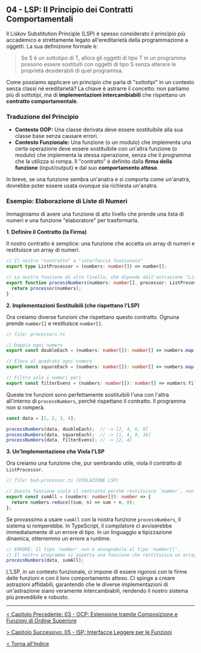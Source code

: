 ## 04 - LSP: Il Principio dei Contratti Comportamentali

Il Liskov Substitution Principle (LSP) è spesso considerato il principio più accademico e strettamente legato all'ereditarietà della programmazione a oggetti. La sua definizione formale è:

> Se S è un sottotipo di T, allora gli oggetti di tipo T in un programma possono essere sostituiti con oggetti di tipo S senza alterare le proprietà desiderabili di quel programma.

Come possiamo applicare un principio che parla di "sottotipi" in un contesto senza classi né ereditarietà? La chiave è astrarre il concetto: non parliamo più di sottotipi, ma di **implementazioni intercambiabili** che rispettano un **contratto comportamentale**.

### Traduzione del Principio

*   **Contesto OOP:** Una classe derivata deve essere sostituibile alla sua classe base senza causare errori.
*   **Contesto Funzionale:** Una funzione (o un modulo) che implementa una certa operazione deve essere sostituibile con un'altra funzione (o modulo) che implementa la stessa operazione, senza che il programma che la utilizza si rompa. Il "contratto" è definito dalla **firma della funzione** (input/output) e dal suo **comportamento atteso**.

In breve, se una funzione sembra un'anatra e si comporta come un'anatra, dovrebbe poter essere usata ovunque sia richiesta un'anatra.

### Esempio: Elaborazione di Liste di Numeri

Immaginiamo di avere una funzione di alto livello che prende una lista di numeri e una funzione "elaboratore" per trasformarla.

**1. Definire il Contratto (la Firma)**

Il nostro contratto è semplice: una funzione che accetta un array di numeri e restituisce un array di numeri.

```typescript
// Il nostro "contratto" o "interfaccia funzionale"
export type ListProcessor = (numbers: number[]) => number[];

// La nostra funzione di alto livello, che dipende dall'astrazione "ListProcessor"
export function processNumbers(numbers: number[], processor: ListProcessor): number[] {
  return processor(numbers);
}
```

**2. Implementazioni Sostituibili (che rispettano l'LSP)**

Ora creiamo diverse funzioni che rispettano questo contratto. Ognuna prende `number[]` e restituisce `number[]`.

```typescript
// file: processors.ts

// Doppia ogni numero
export const doubleEach = (numbers: number[]): number[] => numbers.map(n => n * 2);

// Eleva al quadrato ogni numero
export const squareEach = (numbers: number[]): number[] => numbers.map(n => n * n);

// Filtra solo i numeri pari
export const filterEvens = (numbers: number[]): number[] => numbers.filter(n => n % 2 === 0);
```

Queste tre funzioni sono perfettamente sostituibili l'una con l'altra all'interno di `processNumbers`, perché rispettano il contratto. Il programma non si romperà.

```typescript
const data = [1, 2, 3, 4];

processNumbers(data, doubleEach);  // -> [2, 4, 6, 8]
processNumbers(data, squareEach);  // -> [1, 4, 9, 16]
processNumbers(data, filterEvens); // -> [2, 4]
```

**3. Un'Implementazione che Viola l'LSP**

Ora creiamo una funzione che, pur sembrando utile, viola il contratto di `ListProcessor`.

```typescript
// file: bad-processor.ts (VIOLAZIONE LSP)

// Questa funzione viola il contratto perché restituisce `number`, non `number[]`
export const sumAll = (numbers: number[]): number => {
  return numbers.reduce((sum, n) => sum + n, 0);
};
```

Se provassimo a usare `sumAll` con la nostra funzione `processNumbers`, il sistema si romperebbe. In TypeScript, il compilatore ci avviserebbe immediatamente di un errore di tipo. In un linguaggio a tipizzazione dinamica, otterremmo un errore a runtime.

```typescript
// ERRORE: Il tipo 'number' non è assegnabile al tipo 'number[]'.
// Il nostro programma si aspetta una funzione che restituisca un array, ma ne riceve una che restituisce un numero.
processNumbers(data, sumAll); 
```

L'LSP, in un contesto funzionale, ci impone di essere rigorosi con le firme delle funzioni e con il loro comportamento atteso. Ci spinge a creare astrazioni affidabili, garantendo che le diverse implementazioni di un'astrazione siano veramente intercambiabili, rendendo il nostro sistema più prevedibile e robusto.

---

[< Capitolo Precedente: 03 - OCP: Estensione tramite Composizione e Funzioni di Ordine Superiore](./03-ocp-estensione-tramite-composizione.md)

[> Capitolo Successivo: 05 - ISP: Interfacce Leggere per le Funzioni](./05-isp-interfacce-leggere-per-le-funzioni.md)

[< Torna all'Indice](./index.md)
